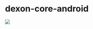 # dexon-core-android

[![](https://jitpack.io/v/dexon-foundation/dexon-core-android.svg)](https://jitpack.io/#dexon-foundation/dexon-core-android)
